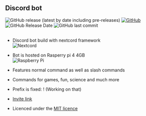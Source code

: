 ## Discord bot

![GitHub release (latest by date including pre-releases)](https://img.shields.io/github/v/release/Medochikita/Discord-bot?include_prereleases&style=for-the-badge) 
[![GitHub](https://img.shields.io/github/license/Medochikita/Discord-bot?style=for-the-badge)](LICENCE)
![GitHub Release Date](https://img.shields.io/github/release-date/Medochikita/Discord-bot?style=for-the-badge) ![GitHub last commit](https://img.shields.io/github/last-commit/Medochikita/Discord-bot?style=for-the-badge)
<br>
<br>

- Discord bot build with nextcord framework <br>
![Nextcord](https://badgen.net/badge/icon/Nextcord?icon=https://nextcord.dev/icon.svg&label&scale=1.5&style=for-the-badge)

- Bot is hosted on Rasperry pi 4 4GB <br>
![Raspberry Pi](https://img.shields.io/badge/-RaspberryPi-C51A4A?style=for-the-badge&logo=Raspberry-Pi)

- Features normal command as well as slash commands

- Commands for games, fun, science and much more

- Prefix is fixed: ! (Working on that)

- [Invite link](https://discord.com/api/oauth2/authorize?client_id=842061459155320873&permissions=1643898207444&scope=bot%20applications.commands)

- Licenced under the [MIT licence](LICENCE)
